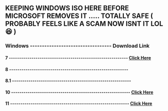 ## KEEPING WINDOWS ISO HERE BEFORE MICROSOFT REMOVES IT ..... TOTALLY SAFE ( PROBABLY FEELS LIKE A SCAM NOW ISNT IT LOL 😆 )

### Windows  ----------------------------------  Download Link

#### 7       ----------------------------------------------------------               [Click Here]()
#### 8       ----------------------------------------------------------  
#### 8.1     ----------------------------------------------------------  
#### 10      ----------------------------------------------------------               [Click Here](https://www.mediafire.com/file/lza2w6innc8i7d0/Windows+10+22h2+x64.iso/file)
#### 11      ----------------------------------------------------------               [Click Here](https://www.mediafire.com/file/v591mtvw0jjorsb/Win11_23H2_English_x64v2.iso/file)
